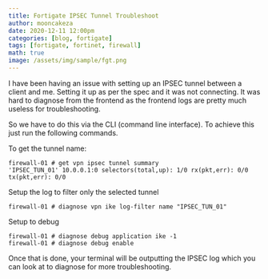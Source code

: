 ```yaml
---
title: Fortigate IPSEC Tunnel Troubleshoot
author: mooncakeza
date: 2020-12-11 12:00pm
categories: [blog, fortigate]
tags: [fortigate, fortinet, firewall]
math: true
image: /assets/img/sample/fgt.png
---
```


I have been having an issue with setting up an IPSEC tunnel between a client and me.
Setting it up as per the spec and it was not connecting. It was hard to diagnose from the frontend as the frontend logs are pretty much useless for troubleshooting.

So we have to do this via the CLI (command line interface). To achieve this just run the following commands.

To get the tunnel name:

```
firewall-01 # get vpn ipsec tunnel summary
'IPSEC_TUN_01' 10.0.0.1:0 selectors(total,up): 1/0 rx(pkt,err): 0/0 tx(pkt,err): 0/0

````

Setup the log to filter only the selected tunnel

```
firewall-01 # diagnose vpn ike log-filter name "IPSEC_TUN_01"

```

Setup to debug

```
firewall-01 # diagnose debug application ike -1
firewall-01 # diagnose debug enable

```

Once that is done, your terminal will be outputting the IPSEC log which you can look at to diagnose for more troubleshooting.
